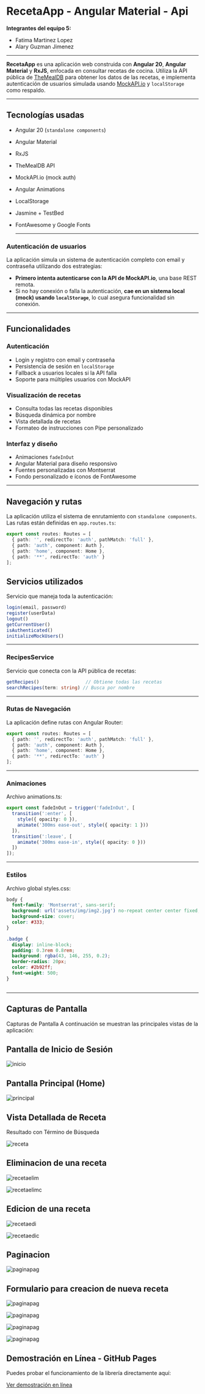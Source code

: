 #  RecetaApp - Angular Material - Api

**Integrantes del equipo 5:**
- Fatima Martinez Lopez
- Alary Guzman Jimenez

---

**RecetaApp** es una aplicación web construida con **Angular 20**, **Angular Material** y **RxJS**, enfocada en consultar recetas de cocina. Utiliza la API pública de [TheMealDB](https://www.themealdb.com/) para obtener los datos de las recetas, e implementa autenticación de usuarios simulada usando [MockAPI.io](https://mockapi.io/) y `localStorage` como respaldo.

---

##  Tecnologías usadas

- Angular 20 (`standalone components`)
- Angular Material
- RxJS
- TheMealDB API
- MockAPI.io (mock auth)
- Angular Animations
- LocalStorage
- Jasmine + TestBed
- FontAwesome y Google Fonts

  ---

###  Autenticación de usuarios

La aplicación simula un sistema de autenticación completo con email y contraseña utilizando dos estrategias:

- **Primero intenta autenticarse con la API de MockAPI.io**, una base REST remota.
- Si no hay conexión o falla la autenticación, **cae en un sistema local (mock) usando `localStorage`**, lo cual asegura funcionalidad sin conexión.


---

##  Funcionalidades

###  Autenticación
- Login y registro con email y contraseña
- Persistencia de sesión en `localStorage`
- Fallback a usuarios locales si la API falla
- Soporte para múltiples usuarios con MockAPI

###  Visualización de recetas
- Consulta todas las recetas disponibles
- Búsqueda dinámica por nombre
- Vista detallada de recetas
- Formateo de instrucciones con Pipe personalizado

###  Interfaz y diseño
- Animaciones `fadeInOut`
- Angular Material para diseño responsivo
- Fuentes personalizadas con Montserrat
- Fondo personalizado e íconos de FontAwesome

---

##  Navegación y rutas

La aplicación utiliza el sistema de enrutamiento con `standalone components`. Las rutas están definidas en `app.routes.ts`:

```ts
export const routes: Routes = [
  { path: '', redirectTo: 'auth', pathMatch: 'full' },
  { path: 'auth', component: Auth },
  { path: 'home', component: Home },
  { path: '**', redirectTo: 'auth' }
];
```


## Servicios utilizados

Servicio que maneja toda la autenticación:


```ts
login(email, password)
register(userData)
logout()
getCurrentUser()
isAuthenticated()
initializeMockUsers()

```

---

### RecipesService

Servicio que conecta con la API pública de recetas:

```ts
getRecipes()                 // Obtiene todas las recetas
searchRecipes(term: string) // Busca por nombre

```

---


### Rutas de Navegación

La aplicación define rutas con Angular Router:

```ts
export const routes: Routes = [
  { path: '', redirectTo: 'auth', pathMatch: 'full' },
  { path: 'auth', component: Auth },
  { path: 'home', component: Home },
  { path: '**', redirectTo: 'auth' }
];

```

---

### Animaciones

Archivo animations.ts:

```ts
export const fadeInOut = trigger('fadeInOut', [
  transition(':enter', [
    style({ opacity: 0 }),
    animate('300ms ease-out', style({ opacity: 1 }))
  ]),
  transition(':leave', [
    animate('300ms ease-in', style({ opacity: 0 }))
  ])
]);


```

---

### Estilos

Archivo global styles.css:

```css
body {
  font-family: 'Montserrat', sans-serif;
  background: url('assets/img/img2.jpg') no-repeat center center fixed;
  background-size: cover;
  color: #333;
}

.badge {
  display: inline-block;
  padding: 0.3rem 0.8rem;
  background: rgba(43, 146, 255, 0.2);
  border-radius: 20px;
  color: #2b92ff;
  font-weight: 500;
}



```

---


## Capturas de Pantalla

Capturas de Pantalla
A continuación se muestran las principales vistas de la aplicación:

## Pantalla de Inicio de Sesión

![inicio](capturas/inicio.png)

## Pantalla Principal (Home)


![principal](capturas/principal.png)

## Vista Detallada de Receta

Resultado con Término de Búsqueda

![receta](capturas/receta.png)

## Eliminacion de una receta

![recetaelim](capturas/eliminar.png)

![recetaelimc](capturas/eliminar_hecho.png)

## Edicion de una receta

![recetaedi](capturas/edicion.png)

![recetaedic](capturas/edicion_correcta.png)

## Paginacion

![paginapag](capturas/siguiente.png)

## Formulario para creacion de nueva receta

![paginapag](capturas/formulario.png)

![paginapag](capturas/formulario1.png)

![paginapag](capturas/formulario2.png)

![paginapag](capturas/formulario3.png)


## Demostración en Línea - GitHub Pages

Puedes probar el funcionamiento de la librería directamente aquí:

[Ver demostración en línea](https://fatimamartinezlpz.github.io/usuario_recetas_api/)
